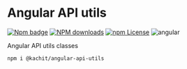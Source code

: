 # Angular API utils

[![Npm badge](https://img.shields.io/npm/v/@kachit/angular-api-utils.svg)][npm]
[![NPM downloads][npm-download]][npm]
[![npm License](https://img.shields.io/npm/l/ng-packagr.svg?style=flat-square)](https://github.com/kachit/angular-api-utils/blob/master/LICENSE)
![angular](https://img.shields.io/badge/angular-^11.0-lightgrey.svg?style=flat-square)  

[npm]: https://www.npmjs.com/package/@kachit/angular-api-utils
[npm-download]: https://img.shields.io/npm/dm/@kachit/angular-api-utils.svg?style=flat-square

Angular API utils classes

```bash
npm i @kachit/angular-api-utils
```
